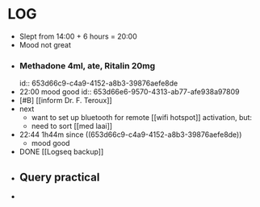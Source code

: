 # LOG
- Slept from 14:00 + 6 hours = 20:00
- Mood not great
- ### Methadone 4ml, ate, Ritalin 20mg
  id:: 653d66c9-c4a9-4152-a8b3-39876aefe8de
- 22:00 mood good
  id:: 653d66e6-9570-4313-ab77-afe938a97809
- [#B] [[inform Dr. F. Teroux]]
- next
	- want to set up bluetooth for remote [[wifi hotspot]] activation, but:
	- need to sort [[med laai]]
- 22:44 1h44m since ((653d66c9-c4a9-4152-a8b3-39876aefe8de))
	- mood good
- DONE [[Logseq backup]]
- ## Query practical
-